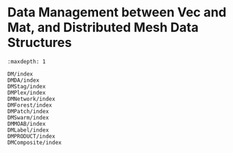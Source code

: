 # Data Management between Vec and Mat, and Distributed Mesh Data Structures

```{toctree}
:maxdepth: 1

DM/index
DMDA/index
DMStag/index
DMPlex/index
DMNetwork/index
DMForest/index
DMPatch/index
DMSwarm/index
DMMOAB/index
DMLabel/index
DMPRODUCT/index
DMComposite/index
```

